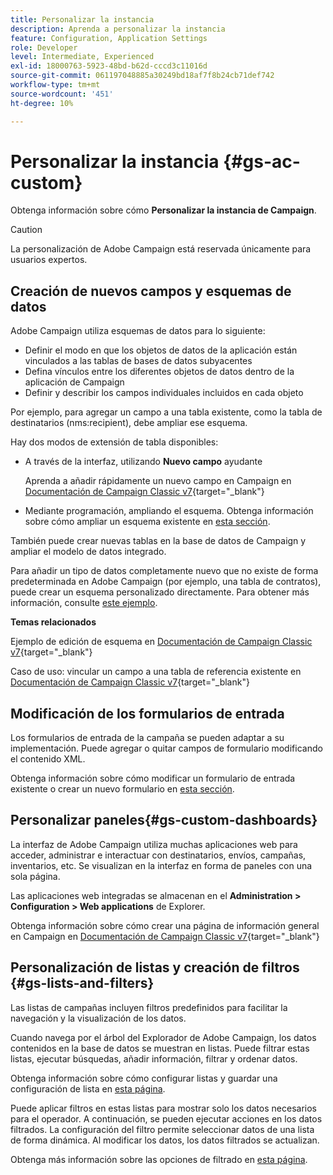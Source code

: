 ```yaml
---
title: Personalizar la instancia
description: Aprenda a personalizar la instancia
feature: Configuration, Application Settings
role: Developer
level: Intermediate, Experienced
exl-id: 18000763-5923-48bd-b62d-cccd3c11016d
source-git-commit: 061197048885a30249bd18af7f8b24cb71def742
workflow-type: tm+mt
source-wordcount: '451'
ht-degree: 10%

---
```


# Personalizar la instancia {#gs-ac-custom}

Obtenga información sobre cómo **Personalizar la instancia de Campaign**.

>[!CAUTION]
>
>La personalización de Adobe Campaign está reservada únicamente para usuarios expertos.

## Creación de nuevos campos y esquemas de datos

Adobe Campaign utiliza esquemas de datos para lo siguiente:

* Definir el modo en que los objetos de datos de la aplicación están vinculados a las tablas de bases de datos subyacentes
* Defina vínculos entre los diferentes objetos de datos dentro de la aplicación de Campaign
* Definir y describir los campos individuales incluidos en cada objeto

Por ejemplo, para agregar un campo a una tabla existente, como la tabla de destinatarios (nms:recipient), debe ampliar ese esquema.

Hay dos modos de extensión de tabla disponibles:

* A través de la interfaz, utilizando **Nuevo campo** ayudante

  Aprenda a añadir rápidamente un nuevo campo en Campaign en [Documentación de Campaign Classic v7](https://experienceleague.adobe.com/docs/campaign-classic/using/configuring-campaign-classic/editing-schemas/new-field-wizard.html#configuring-campaign-classic){target="_blank"}

* Mediante programación, ampliando el esquema. Obtenga información sobre cómo ampliar un esquema existente en [esta sección](../dev/extend-schema.md).

También puede crear nuevas tablas en la base de datos de Campaign y ampliar el modelo de datos integrado.

Para añadir un tipo de datos completamente nuevo que no existe de forma predeterminada en Adobe Campaign (por ejemplo, una tabla de contratos), puede crear un esquema personalizado directamente. Para obtener más información, consulte [este ejemplo](../dev/create-schema.md#example--creating-a-contract-table).

**Temas relacionados**

Ejemplo de edición de esquema en [Documentación de Campaign Classic v7](https://experienceleague.adobe.com/docs/campaign-classic/using/configuring-campaign-classic/editing-schemas/examples-of-schemas-edition.html#configuring-campaign-classic){target="_blank"}

Caso de uso: vincular un campo a una tabla de referencia existente en [Documentación de Campaign Classic v7](https://experienceleague.adobe.com/docs/campaign-classic/using/configuring-campaign-classic/editing-schemas/examples-of-schemas-edition.html#uc-link){target="_blank"}


## Modificación de los formularios de entrada

Los formularios de entrada de la campaña se pueden adaptar a su implementación. Puede agregar o quitar campos de formulario modificando el contenido XML.

Obtenga información sobre cómo modificar un formulario de entrada existente o crear un nuevo formulario en [esta sección](../dev/forms.md).

## Personalizar paneles{#gs-custom-dashboards}

La interfaz de Adobe Campaign utiliza muchas aplicaciones web para acceder, administrar e interactuar con destinatarios, envíos, campañas, inventarios, etc. Se visualizan en la interfaz en forma de paneles con una sola página.

Las aplicaciones web integradas se almacenan en el **Administration > Configuration > Web applications** de Explorer.

Obtenga información sobre cómo crear una página de información general en Campaign en [Documentación de Campaign Classic v7](https://experienceleague.adobe.com/docs/campaign-classic/using/designing-content/web-applications/use-cases--creating-overviews.html#creating-a-single-page-web-application){target="_blank"}


## Personalización de listas y creación de filtros {#gs-lists-and-filters}

Las listas de campañas incluyen filtros predefinidos para facilitar la navegación y la visualización de los datos.

Cuando navega por el árbol del Explorador de Adobe Campaign, los datos contenidos en la base de datos se muestran en listas. Puede filtrar estas listas, ejecutar búsquedas, añadir información, filtrar y ordenar datos.

Obtenga información sobre cómo configurar listas y guardar una configuración de lista en [esta página](../start/campaign-ui.md).

Puede aplicar filtros en estas listas para mostrar solo los datos necesarios para el operador. A continuación, se pueden ejecutar acciones en los datos filtrados. La configuración del filtro permite seleccionar datos de una lista de forma dinámica. Al modificar los datos, los datos filtrados se actualizan.

Obtenga más información sobre las opciones de filtrado en [esta página](../audiences/create-filters.md).
